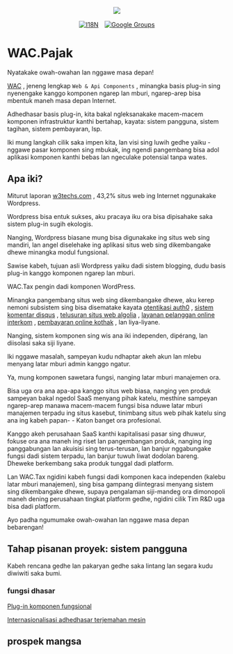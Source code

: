 <p align="center"><a href="https://wac.tax"><img src="https://cdn.jsdelivr.net/gh/wactax/img/logo.svg"/></a></p><p align="center"><a href="https://github.com/wactax/wac.tax/blob/main/doc/README.md#readme"><img alt="I18N" src="https://cdn.jsdelivr.net/gh/wactax/img/t.svg"/></a>　<a href="https://groups.google.com/u/2/g/wactax"><img alt="Google Groups" src="https://cdn.jsdelivr.net/gh/wactax/img/g-groups.svg"/></a></p>

# WAC.Pajak

Nyatakake owah-owahan lan nggawe masa depan!

[WAC](https://wac.tax) , jeneng lengkap `Web & Api Components` , minangka basis plug-in sing nyenengake kanggo komponen ngarep lan mburi, ngarep-arep bisa mbentuk maneh masa depan Internet.

Adhedhasar basis plug-in, kita bakal ngleksanakake macem-macem komponen infrastruktur kanthi bertahap, kayata: sistem pangguna, sistem tagihan, sistem pembayaran, lsp.

Iki mung langkah cilik saka impen kita, lan visi sing luwih gedhe yaiku - nggawe pasar komponen sing mbukak, ing ngendi pangembang bisa adol aplikasi komponen kanthi bebas lan ngeculake potensial tanpa wates.

## Apa iki?

Miturut laporan [w3techs.com](https://w3techs.com/technologies/details/cm-wordpress) , 43,2% situs web ing Internet nggunakake Wordpress.

Wordpress bisa entuk sukses, aku pracaya iku ora bisa dipisahake saka sistem plug-in sugih ekologis.

Nanging, Wordpress biasane mung bisa digunakake ing situs web sing mandiri, lan angel diselehake ing aplikasi situs web sing dikembangake dhewe minangka modul fungsional.

Sawise kabeh, tujuan asli Wordpress yaiku dadi sistem blogging, dudu basis plug-in kanggo komponen ngarep lan mburi.

WAC.Tax pengin dadi komponen WordPress.

Minangka pangembang situs web sing dikembangake dhewe, aku kerep nemoni subsistem sing bisa disematake kayata [otentikasi auth0](https://auth0.com) , [sistem komentar disqus](https://disqus.com) , [telusuran situs web algolia](https://www.algolia.com) , [layanan pelanggan online interkom](https://www.intercom.com) , [pembayaran online kothak](https://developer.squareup.com/docs/web-payments/overview) , lan liya-liyane.

Nanging, sistem komponen sing wis ana iki independen, dipérang, lan diisolasi saka siji liyane.

Iki nggawe masalah, sampeyan kudu ndhaptar akeh akun lan mlebu menyang latar mburi admin kanggo ngatur.

Ya, mung komponen sawetara fungsi, nanging latar mburi manajemen ora.

Bisa uga ora ana apa-apa kanggo situs web biasa, nanging yen produk sampeyan bakal ngedol SaaS menyang pihak katelu, mesthine sampeyan ngarep-arep manawa macem-macem fungsi bisa nduwe latar mburi manajemen terpadu ing situs kasebut, tinimbang situs web pihak katelu sing ana ing kabeh papan- - Katon banget ora profesional.

Kanggo akeh perusahaan SaaS kanthi kapitalisasi pasar sing dhuwur, fokuse ora ana maneh ing riset lan pangembangan produk, nanging ing panggabungan lan akuisisi sing terus-terusan, lan banjur nggabungake fungsi dadi sistem terpadu, lan banjur tuwuh liwat dodolan bareng. Dheweke berkembang saka produk tunggal dadi platform.

Lan WAC.Tax ngidini kabeh fungsi dadi komponen kaca independen (kalebu latar mburi manajemen), sing bisa gampang diintegrasi menyang sistem sing dikembangake dhewe, supaya pengalaman siji-mandeg ora dimonopoli maneh dening perusahaan tingkat platform gedhe, ngidini cilik Tim R&D uga bisa dadi platform.

Ayo padha ngumumake owah-owahan lan nggawe masa depan bebarengan!

## Tahap pisanan proyek: sistem pangguna

Kabeh rencana gedhe lan pakaryan gedhe saka lintang lan segara kudu diwiwiti saka bumi.

### fungsi dhasar

[Plug-in komponen fungsional](./pkg.md)

[Internasionalisasi adhedhasar terjemahan mesin](./i18n.md)

## prospek mangsa
